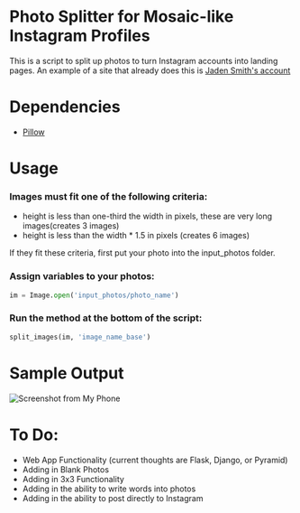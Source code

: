 Photo Splitter for Mosaic-like Instagram Profiles
=================================================

This is a script to split up photos to turn Instagram accounts into landing pages. An example of a site that already does this is [Jaden Smith's account](https://www.instagram.com/c.syresmith/?hl=en)

# Dependencies

* [Pillow](https://pillow.readthedocs.io/en/latest/)

# Usage

### Images must fit one of the following criteria:

* height is less than one-third the width in pixels, these are very long images(creates 3 images)
* height is less than the width * 1.5 in pixels (creates 6 images)

If they fit these criteria, first put your photo into the input_photos folder.

### Assign variables to your photos:

```python
im = Image.open('input_photos/photo_name')
```

### Run the method at the bottom of the script:

```python
split_images(im, 'image_name_base')
```

# Sample Output
![Screenshot from My Phone](https://github.com/guozhaonan/insta_landing/blob/master/md_images/screenshot.jpg)


# To Do:

* Web App Functionality (current thoughts are Flask, Django, or Pyramid)
* Adding in Blank Photos
* Adding in 3x3 Functionality
* Adding in the ability to write words into photos
* Adding in the ability to post directly to Instagram
